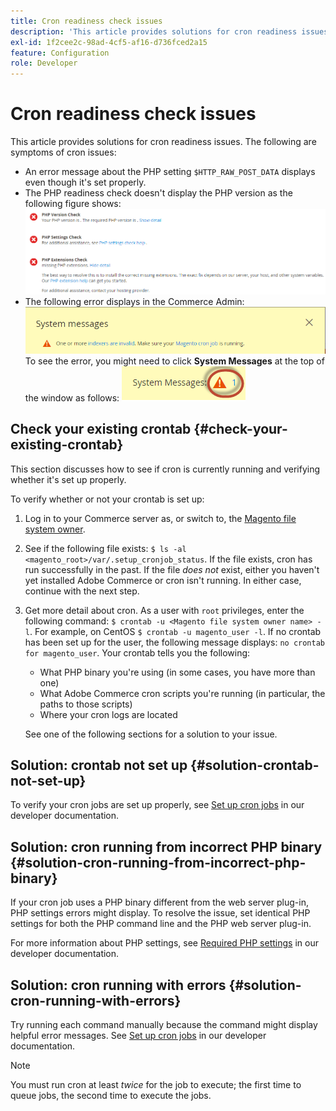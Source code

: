 ```yaml
---
title: Cron readiness check issues
description: 'This article provides solutions for cron readiness issues. The following are symptoms of cron issues:'
exl-id: 1f2cee2c-98ad-4cf5-af16-d736fced2a15
feature: Configuration
role: Developer
---
```

# Cron readiness check issues

This article provides solutions for cron readiness issues. The following are symptoms of cron issues:

* An error message about the PHP setting `$HTTP_RAW_POST_DATA` displays even though it's set properly.
* The PHP readiness check doesn't display the PHP version as the following figure shows:
        ![upgr-tshoot-no-cron.png](assets/upgr-tshoot-no-cron.png)
* The following error displays in the Commerce Admin:
        ![compman-cron-not-running.png](assets/compman-cron-not-running.png)
        To see the error, you might need to click **System Messages** at the top of the window as follows:
        ![compman_sys-messages.png](assets/compman_sys-messages.png)

## Check your existing crontab {#check-your-existing-crontab}

This section discusses how to see if cron is currently running and verifying whether it's set up properly.

To verify whether or not your crontab is set up:

1. Log in to your Commerce server as, or switch to, the [Magento file system owner](https://devdocs.magento.com/guides/v2.3/install-gde/prereq/file-sys-perms-over.html).
1. See if the following file exists: `$ ls -al <magento_root>/var/.setup_cronjob_status`. If the file exists, cron has run successfully in the past. If the file *does not* exist, either you haven't yet installed Adobe Commerce or cron isn't running. In either case, continue with the next step.
1. Get more detail about cron. As a user with `root` privileges, enter the following command: `$ crontab -u <Magento file system owner name> -l`. For example, on CentOS `$ crontab -u magento_user -l`. If no crontab has been set up for the user, the following message displays:    `no crontab for magento_user`. Your crontab tells you the following:
    * What PHP binary you're using (in some cases, you have more than one)
    * What Adobe Commerce cron scripts you're running (in particular, the paths to those scripts)
    * Where your cron logs are located

    See one of the following sections for a solution to your issue.

## Solution: crontab not set up {#solution-crontab-not-set-up}

To verify your cron jobs are set up properly, see [Set up cron jobs](https://devdocs.magento.com/guides/v2.3/install-gde/install/post-install-config.html#post-install-cron) in our developer documentation.

## Solution: cron running from incorrect PHP binary {#solution-cron-running-from-incorrect-php-binary}

If your cron job uses a PHP binary different from the web server plug-in, PHP settings errors might display. To resolve the issue, set identical PHP settings for both the PHP command line and the PHP web server plug-in.

For more information about PHP settings, see [Required PHP settings](https://devdocs.magento.com/guides/v2.3/install-gde/prereq/php-settings.html) in our developer documentation.

## Solution: cron running with errors {#solution-cron-running-with-errors}

Try running each command manually because the command might display helpful error messages. See [Set up cron jobs](https://devdocs.magento.com/guides/v2.3/install-gde/install/post-install-config.html#post-install-cron) in our developer documentation.

>[!NOTE]
>
>You must run cron at least *twice* for the job to execute; the first time to queue jobs, the second time to execute the jobs.
